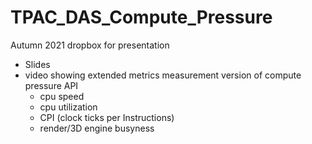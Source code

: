 # TPAC_DAS_Compute_Pressure
Autumn 2021
dropbox for presentation
- Slides
- video showing extended metrics measurement version of compute pressure API
   - cpu speed
   - cpu utilization
   - CPI (clock ticks per Instructions)
   - render/3D engine busyness
